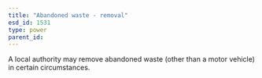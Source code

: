 ```yaml
---
title: "Abandoned waste - removal"
esd_id: 1531
type: power
parent_id:  
---
```


A local authority may remove abandoned waste (other than a motor vehicle) in certain circumstances.

